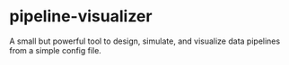 # pipeline-visualizer
A small but powerful tool to design, simulate, and visualize data pipelines from a simple config file.

